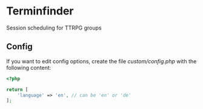 # Terminfinder

Session scheduling for TTRPG groups


## Config

If you want to edit config options, create the file *custom/config.php* with the following content:

```php
<?php

return [
	'language' => 'en', // can be 'en' or 'de'
];

```
